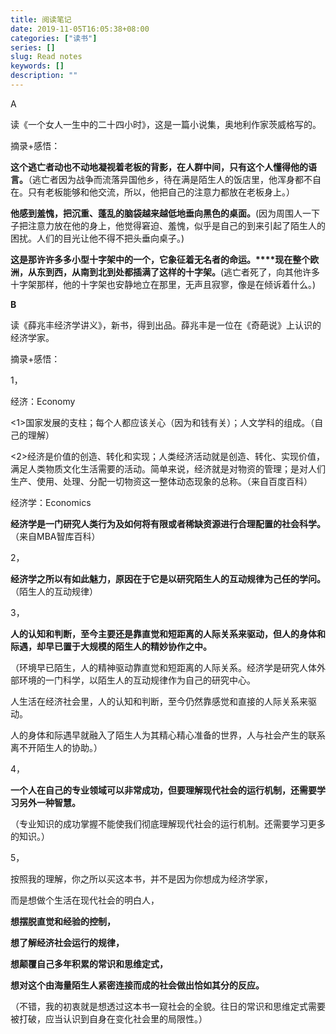 ```yaml
---
title: 阅读笔记
date: 2019-11-05T16:05:38+08:00
categories: ["读书"]
series: []
slug: Read notes
keywords: []
description: ""
---
```


A

读《一个女人一生中的二十四小时》，这是一篇小说集，奥地利作家茨威格写的。

摘录+感悟：

**这个逃亡者动也不动地凝视着老板的背影，在人群中间，只有这个人懂得他的语言。**（逃亡者因为战争而流落异国他乡，待在满是陌生人的饭店里，他浑身都不自在。只有老板能够和他交流，所以，他把自己的注意力都放在老板身上。）

**他感到羞愧，把沉重、蓬乱的脑袋越来越低地垂向黑色的桌面。**(因为周围人一下子把注意力放在他的身上，他觉得窘迫、羞愧，似乎是自己的到来引起了陌生人的困扰。人们的目光让他不得不把头垂向桌子。)

**这是那许许多多小型十字架中的一个，它象征着无名者的命运。****现在整个欧洲，从东到西，从南到北到处都插满了这样的十字架。**(逃亡者死了，向其他许多十字架那样，他的十字架也安静地立在那里，无声且寂寥，像是在倾诉着什么。)

**B**

读《薛兆丰经济学讲义》，新书，得到出品。薛兆丰是一位在《奇葩说》上认识的经济学家。

摘录+感悟：

1，

经济：Economy

<1>国家发展的支柱；每个人都应该关心（因为和钱有关）；人文学科的组成。（自己的理解）

<2>经济是价值的创造、转化和实现；人类经济活动就是创造、转化、实现价值，满足人类物质文化生活需要的活动。简单来说，经济就是对物资的管理；是对人们生产、使用、处理、分配一切物资这一整体动态现象的总称。（来自百度百科）

经济学：Economics

**经济学是一门研究人类行为及如何将有限或者稀缺资源进行合理配置的社会科学。**（来自MBA智库百科）

2，

**经济学之所以有如此魅力，原因在于它是以研究陌生人的互动规律为己任的学问。**（陌生人的互动规律）

3，

**人的认知和判断，至今主要还是靠直觉和短距离的人际关系来驱动，但人的身体和际遇，却早已置于大规模的陌生人的精妙协作之中。**

（环境早已陌生，人的精神驱动靠直觉和短距离的人际关系。经济学是研究人体外部环境的一门科学，以陌生人的互动规律作为自己的研究中心。

人生活在经济社会里，人的认知和判断，至今仍然靠感觉和直接的人际关系来驱动。

人的身体和际遇早就融入了陌生人为其精心精心准备的世界，人与社会产生的联系离不开陌生人的协助。）

4，

**一个人在自己的专业领域可以非常成功，但要理解现代社会的运行机制，还需要学习另外一种智慧。**

（专业知识的成功掌握不能使我们彻底理解现代社会的运行机制。还需要学习更多的知识。）

5，

按照我的理解，你之所以买这本书，并不是因为你想成为经济学家，

而是想做个生活在现代社会的明白人，

**想摆脱直觉和经验的控制，**

**想了解经济社会运行的规律，**

**想颠覆自己多年积累的常识和思维定式，**

**想对这个由海量陌生人紧密连接而成的社会做出恰如其分的反应。**

（不错，我的初衷就是想透过这本书一窥社会的全貌。往日的常识和思维定式需要被打破，应当认识到自身在变化社会里的局限性。）